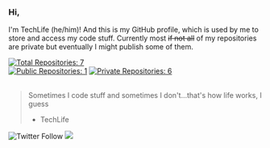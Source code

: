 ### Hi,
I'm TechLife (he/him)! And this is my GitHub profile, which is used by me to store and access my code stuff. Currently most ~~if not all~~ of my repositories are private but eventually I might publish some of them.

<a href="https://github.com/TachLaif?tab=repositories"><img src="https://img.shields.io/badge/Total%20Repositories-7-success?style=for-the-badge" alt="Total Repositories: 7"></img></a><br>
<a href="https://github.com/TachLaif?tab=repositories"><img src="https://img.shields.io/badge/Public%20Repositories-1-success?style=for-the-badge" alt="Public Repositories: 1"></img></a>
<a href="https://github.com/TachLaif?tab=repositories"><img src="https://img.shields.io/badge/Private%20Repositories-6-red?style=for-the-badge" alt="Private Repositories: 6"></img></a><br><br>



> Sometimes I code stuff and sometimes I don't...that's how life works, I guess
> - TechLife

<img alt="Twitter Follow" src="https://img.shields.io/twitter/follow/_Tech4Life_?style=for-the-badge">
<a href="https://www.buymeacoffee.com/TechLife"><img src="https://img.shields.io/badge/Buy%20me%20a-coffee-red?style=for-the-badge&logo=buymeacoffee&logoColor=white"></a>

<!---

https://shields.io/

- 👋 Hi, I’m @TachLaif
- 👀 I’m interested in ...
- 🌱 I’m currently learning ...
- 💞️ I’m looking to collaborate on ...
- 📫 How to reach me ...


TachLaif/TachLaif is a ✨ special ✨ repository because its `README.md` (this file) appears on your GitHub profile.
You can click the Preview link to take a look at your changes.
--->
